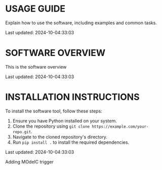 # USAGE GUIDE

Explain how to use the software, including examples and common tasks.

Last updated: 2024-10-04:33:03

# SOFTWARE OVERVIEW

This is the software overview

Last updated: 2024-10-04:33:03

# INSTALLATION INSTRUCTIONS

To install the software tool, follow these steps:

1. Ensure you have Python installed on your system.
2. Clone the repository using `git clone https://example.com/your-repo.git`.
3. Navigate to the cloned repository's directory.
4. Run `pip install .` to install the required dependencies.

Last updated: 2024-10-04:33:03

Adding MOdelC trigger 